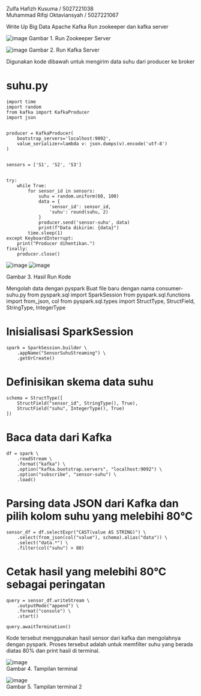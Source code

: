 Zulfa Hafizh Kusuma / 5027221038
<br>Muhammad Rifqi Oktaviansyah / 5027221067

Write Up Big Data Apache Kafka 
Run zookeeper dan kafka server

![image](https://github.com/user-attachments/assets/a1c427be-c232-4001-8f3b-10b9934c3cdd) 
Gambar 1. Run Zookeeper Server

![image](https://github.com/user-attachments/assets/0d08cfcb-51f1-4b22-8332-b94a952ee054)
Gambar 2. Run Kafka Server 

Digunakan kode dibawah untuk mengirim data suhu dari producer ke broker 
# suhu.py
```
import time
import random
from kafka import KafkaProducer
import json


producer = KafkaProducer(
    bootstrap_servers='localhost:9092',
    value_serializer=lambda v: json.dumps(v).encode('utf-8')
)


sensors = ['S1', 'S2', 'S3']


try:
    while True:
        for sensor_id in sensors:
            suhu = random.uniform(60, 100)  
            data = {
                'sensor_id': sensor_id,
                'suhu': round(suhu, 2)  
            }
            producer.send('sensor-suhu', data)
            print(f"Data dikirim: {data}")
        time.sleep(1)  
except KeyboardInterrupt:
    print("Producer dihentikan.")
finally:
    producer.close()
```
![image](https://github.com/user-attachments/assets/d407a27c-ed90-4eee-b9dc-328cf4d2e0ba)
![image](https://github.com/user-attachments/assets/b4c8f1f9-a69a-4caf-b337-47029d736f39)

Gambar 3. Hasil Run Kode

Mengolah data dengan pyspark 
Buat file baru dengan nama consumer-suhu.py
from pyspark.sql import SparkSession
from pyspark.sql.functions import from_json, col
from pyspark.sql.types import StructType, StructField, StringType, IntegerType


# Inisialisasi SparkSession
```
spark = SparkSession.builder \
    .appName("SensorSuhuStreaming") \
    .getOrCreate()
```

# Definisikan skema data suhu
```
schema = StructType([
    StructField("sensor_id", StringType(), True),
    StructField("suhu", IntegerType(), True)
])
```

# Baca data dari Kafka
```
df = spark \
    .readStream \
    .format("kafka") \
    .option("kafka.bootstrap.servers", "localhost:9092") \
    .option("subscribe", "sensor-suhu") \
    .load()
```
# Parsing data JSON dari Kafka dan pilih kolom suhu yang melebihi 80°C
```
sensor_df = df.selectExpr("CAST(value AS STRING)") \
    .select(from_json(col("value"), schema).alias("data")) \
    .select("data.*") \
    .filter(col("suhu") > 80)
```

# Cetak hasil yang melebihi 80°C sebagai peringatan
```
query = sensor_df.writeStream \
    .outputMode("append") \
    .format("console") \
    .start()

query.awaitTermination()
```

Kode tersebut menggunakan hasil sensor dari kafka dan mengolahnya dengan pyspark. Proses tersebut adalah untuk memfilter suhu yang berada diatas 80% dan print hasil di terminal. 

![image](https://github.com/user-attachments/assets/034bd990-5e64-46c4-815f-449c73a618b3)
<br>Gambar 4. Tampilan terminal 

![image](https://github.com/user-attachments/assets/7f83987c-e3e7-484c-98d0-f8bb6d644ac4)
<br>Gambar 5. Tampilan terminal 2
